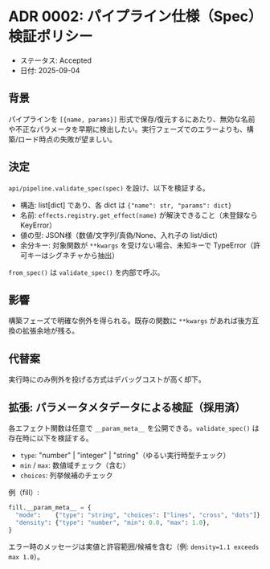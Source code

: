 # ADR 0002: パイプライン仕様（Spec）検証ポリシー

- ステータス: Accepted
- 日付: 2025-09-04

## 背景
パイプラインを `[{name, params}]` 形式で保存/復元するにあたり、無効な名前や不正なパラメータを早期に検出したい。実行フェーズでのエラーよりも、構築/ロード時点の失敗が望ましい。

## 決定
`api/pipeline.validate_spec(spec)` を設け、以下を検証する。
- 構造: list[dict] であり、各 dict は `{"name": str, "params": dict}`
- 名前: `effects.registry.get_effect(name)` が解決できること（未登録なら KeyError）
- 値の型: JSON様（数値/文字列/真偽/None、入れ子の list/dict）
- 余分キー: 対象関数が `**kwargs` を受けない場合、未知キーで TypeError（許可キーはシグネチャから抽出）

`from_spec()` は `validate_spec()` を内部で呼ぶ。

## 影響
構築フェーズで明確な例外を得られる。既存の関数に `**kwargs` があれば後方互換の拡張余地が残る。

## 代替案
実行時にのみ例外を投げる方式はデバッグコストが高く却下。

## 拡張: パラメータメタデータによる検証（採用済）

各エフェクト関数は任意で `__param_meta__` を公開できる。`validate_spec()` は存在時に以下を検証する。

- `type`: "number" | "integer" | "string"（ゆるい実行時型チェック）
- `min` / `max`: 数値域チェック（含む）
- `choices`: 列挙候補のチェック

例（fill）:

```python
fill.__param_meta__ = {
  "mode":    {"type": "string", "choices": ["lines", "cross", "dots"]},
  "density": {"type": "number", "min": 0.0, "max": 1.0},
}
```

エラー時のメッセージは実値と許容範囲/候補を含む（例: `density=1.1 exceeds max 1.0`）。
